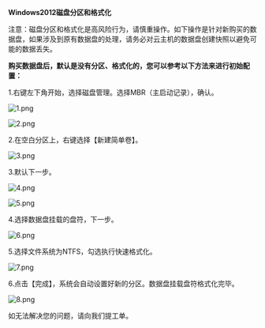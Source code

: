 **Windows2012磁盘分区和格式化**

注意：磁盘分区和格式化是高风险行为，请慎重操作。如下操作是针对新购买的数据盘，如果涉及到原有数据盘的处理，请务必对云主机的数据盘创建快照以避免可能的数据丢失。

**购买数据盘后，默认是没有分区、格式化的，您可以参考以下方法来进行初始配置：**

1.右键左下角开始，选择磁盘管理。选择MBR（主启动记录），确认。

![1.png](https://img1.jcloudcs.com/cms/2461e38b-3d31-402c-9171-0b1e820609a420170904161305.png)

![2.png](https://img1.jcloudcs.com/cms/e491a2a1-c06a-442e-ab50-6d7faca09c6020170904161526.png)

2.在空白分区上，右键选择【新建简单卷】。

![3.png](https://img1.jcloudcs.com/cms/a2c33dee-bbb4-4727-a19e-13685dce271520170904161841.png)

3.默认下一步。

![4.png](https://img1.jcloudcs.com/cms/e2f00cc8-295b-48f3-9b18-5ad13741500320170904161905.png)

![5.png](https://img1.jcloudcs.com/cms/1a93be93-3bdc-48a7-a066-7a7af7cbb4de20170904161914.png)

4.选择数据盘挂载的盘符，下一步。

![6.png](https://img1.jcloudcs.com/cms/048b8ded-3963-47dc-a710-bc6348e77e7420170904162012.png)

5.选择文件系统为NTFS，勾选执行快速格式化。

![7.png](https://img1.jcloudcs.com/cms/7f71ad52-f995-46ae-86f2-23136211d62f20170904162109.png)

6.点击【完成】，系统会自动设置好新的分区。数据盘挂载盘符格式化完毕。

![8.png](https://img1.jcloudcs.com/cms/52da8519-4109-457d-9b1e-5b1c799b946f20170904162229.png)

如无法解决您的问题，请向我们提工单。